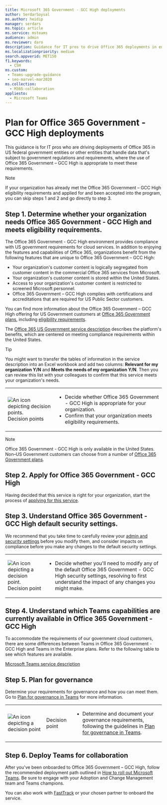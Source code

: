 ```yaml
---
title: Microsoft 365 Government - GCC High deployments
author: SerdarSoysal
ms.author: heidip
manager: serdars
ms.topic: article
ms.service: msteams
audience: admin
ms.reviewer: daro
description: Guidance for IT pros to drive Office 365 deployments in entities that handle data subject to US government regulation.
ms.localizationpriority: medium
search.appverid: MET150
f1.keywords:
  - CSH
ms.custom: 
 - Teams-upgrade-guidance
 - seo-marvel-mar2020
ms.collection: 
  - M365-collaboration
appliesto: 
  - Microsoft Teams
---
```


# Plan for Office 365 Government - GCC High deployments

This guidance is for IT pros who are driving deployments of Office 365 in US federal government entities or other entities that handle data that's subject to government regulations and requirements, where the use of Office 365 Government – GCC High is appropriate to meet these requirements.

> [!NOTE]
> If your organization has already met the Office 365 Government – GCC High eligibility requirements and applied for and been accepted into the program, you can skip steps 1 and 2 and go directly to step 3.

## Step 1. Determine whether your organization needs Office 365 Government - GCC High and meets eligibility requirements. 

The Office 365 Government - GCC  High environment provides compliance with US government requirements for cloud services. In addition to enjoying the features and capabilities of Office 365, organizations benefit from the following features that are unique to Office 365 Government – GCC High:

- Your organization's customer content is logically segregated from customer content in the commercial Office 365 services from Microsoft.
- Your organization's customer content is stored within the United States.
- Access to your organization's customer content is restricted to screened Microsoft personnel.
- Office 365 Government – GCC High complies with certifications and accreditations that are required for US Public Sector customers.

You can find more information about the Office 365 Government – GCC High offering for US Government customers at [Office 365 Government plans](https://products.office.com/government/compare-office-365-government-plans), including [eligibility requirements](https://products.office.com/government/compare-office-365-government-plans#EligibilityRequirements).

The [Office 365 US Government service description](/office365/servicedescriptions/office-365-platform-service-description/office-365-us-government/office-365-us-government) describes the platform's benefits, which are centered on meeting compliance requirements within the United States.


> [!Tip]
> You might want to transfer the tables of information in the service description into an Excel workbook and add two columns: **Relevant for my organization Y/N** and **Meets the needs of my organization Y/N**. Then you can review this list with your colleagues to confirm that this service meets your organization's needs.


|    |     |
|-----------|------------|
| ![An icon depicting decision points.](media/audio_conferencing_image7.png) <br/>Decision points|<ul><li>Decide whether Office 365 Government - GCC High is appropriate for your organization.</li><li>Confirm that your organization meets eligibility requirements.</li></ul> |

> [!Note]
> Office 365 Government - GCC High is only available in the United States. Non–US Government customers can choose from a number of [Office 365 Government plans](https://products.office.com/en/government/compare-office-365-government-plans).

## Step 2. Apply for Office 365 Government - GCC High

Having decided that this service is right for your organization, start the process of [applying for this service](https://products.office.com/government/eligibility-validation).


## Step 3. Understand Office 365 Government - GCC High default security settings.

We recommend that you take time to carefully review your [admin and security settings](enable-features-office-365.md) before you modify them, and consider impacts on compliance before you make any changes to the default security settings.

|    |     |
|-----------|------------|
| ![An icon depicting a decision point.](media/audio_conferencing_image7.png) <br/>Decision point|<ul><li>Decide whether you'll need to modify any of the default Office 365 Government - GCC High security settings, resolving to first understand the impact of any changes you might make.</li></ul> |


## Step 4. Understand which Teams capabilities are currently available in Office 365 Government - GCC High

To accommodate the requirements of our government cloud customers, there are some differences between Teams in Office 365 Government - GCC High and Teams in the Enterprise plans. Refer to the following table to see which features are available.

[Microsoft Teams service description](/office365/servicedescriptions/teams-service-description)

## Step 5. Plan for governance

Determine your requirements for governance and how you can meet them. Go to [Plan for governance in Teams](plan-teams-governance.md) for more information.

|         |         |         |
|---------|---------|---------|
|<img src="media/audio_conferencing_image7.png" alt="An icon depicting a decision point"/>|Decision point |<ul><li>Determine and document your governance requirements, following the guidelines in [Plan for governance in Teams](plan-teams-governance.md). </li></ul>|

## Step 6. Deploy Teams for collaboration

After you've been onboarded to Office 365 Government – GCC High, follow the recommended deployment path outlined in [How to roll out Microsoft Teams](./deploy-overview.md). Be sure to engage with your Adoption and Change Management team and Teams champions.

You can also work with [FastTrack](https://www.microsoft.com/fasttrack) or your chosen partner to onboard the service.
